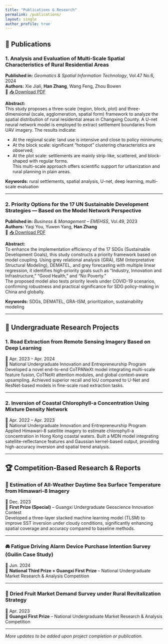 ```yaml
---
title: "Publications & Research"
permalink: /publications/
layout: single
author_profile: true
---
```


## 📝 Publications

### 1. Analysis and Evaluation of Multi-Scale Spatial Characteristics of Rural Residential Areas  
**Published in:** *Geomatics & Spatial Information Technology*, Vol.47 No.6, 2024  
**Authors:** Xie Jiali, **Han Zhang**, Wang Feng, Zhou Bowen  
📄 [📥 Download PDF]( /files/paper2.pdf )

**Abstract:**  
This study proposes a three-scale (region, block, plot) and three-dimensional (scale, agglomeration, spatial form) framework to analyze the spatial distribution of rural residential areas in Changxing County. A U-net neural network model is employed to extract settlement boundaries from UAV imagery. The results indicate:
- At the regional scale: land use is intensive and close to policy minimums;
- At the block scale: significant “hotspot” clustering characteristics are observed;
- At the plot scale: settlements are mainly strip-like, scattered, and block-shaped with regular forms.  
This multi-scale approach offers scientific support for urbanization and rural planning in plain areas.

**Keywords:** rural settlements, spatial analysis, U-net, deep learning, multi-scale evaluation

---

### 2. Priority Options for the 17 UN Sustainable Development Strategies — Based on the Model Network Perspective  
**Published in:** *Business & Management – EMEHSS*, Vol.49, 2023  
**Authors:** Yaqi You, Yuwen Yang, **Han Zhang**  
📄 [📥 Download PDF]( /files/paper1.pdf )

**Abstract:**  
To enhance the implementation efficiency of the 17 SDGs (Sustainable Development Goals), this study constructs a priority framework based on model coupling. Using grey relational analysis (GRA), ISM (Interpretative Structural Modeling), DEMATEL, and grey forecasting with multiple linear regression, it identifies high-priority goals such as “Industry, Innovation and Infrastructure,” “Good Health,” and “No Poverty.”  
The proposed model also tests priority levels under COVID-19 scenarios, confirming robustness and practical significance for SDG policy-making in China and globally.

**Keywords:** SDGs, DEMATEL, GRA-ISM, prioritization, sustainability modeling

---

## 🔬 Undergraduate Research Projects

### 1. Road Extraction from Remote Sensing Imagery Based on Deep Learning  
📅 Apr. 2023 – Apr. 2024  
🎯 National Undergraduate Innovation and Entrepreneurship Program   
Developed a novel end-to-end CoTPANeXt model integrating multi-scale feature fusion, CoTNeXt attention modules, and global context-aware upsampling. Achieved superior recall and IoU compared to U-Net and ResNet-based models in fine-scale road extraction tasks.

---

### 2. Inversion of Coastal Chlorophyll-a Concentration Using Mixture Density Network  
📅 Apr. 2022 – Apr. 2023  
🎯 National Undergraduate Innovation and Entrepreneurship Program  
Applied Himawari-8 satellite imagery to estimate chlorophyll-a concentration in Hong Kong coastal waters. Built a MDN model integrating satellite-reflectance features and Gaussian kernel-based output, providing high-accuracy inversion and spatial trend analysis.

---

## 🏆 Competition-Based Research & Reports

### 🌊 Estimation of All-Weather Daytime Sea Surface Temperature from Himawari-8 Imagery  
📅 Dec. 2023  
🏅 **First Prize (Special)** – Guangxi Undergraduate Geoscience Innovation Contest  
Developed a three-layer stacked machine learning model (TLSM) to improve SST inversion under cloudy conditions, significantly enhancing spatial coverage and accuracy compared to baseline methods.

---

### 🚘 Fatigue Driving Alarm Device Purchase Intention Survey (Guilin Case Study)  
📅 Jun. 2024  
🏅 **National Third Prize + Guangxi First Prize** – National Undergraduate Market Research & Analysis Competition  

---

### 🍊 Dried Fruit Market Demand Survey under Rural Revitalization Strategy  
📅 Apr. 2023  
🏅 **Guangxi First Prize** – National Undergraduate Market Research & Analysis Competition

---

*More updates to be added upon project completion or publication.*
